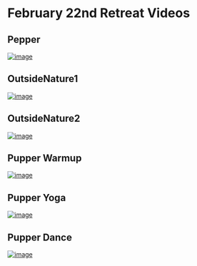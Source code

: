 # February 22nd Retreat Videos

## Pepper
[![image](https://github.com/user-attachments/assets/4d14a3be-6689-41d4-bb16-d70726a7e9c1)](https://drive.google.com/file/d/1qoJjKxBUL-GvtQlJHY-0fEwbimON8qz-/view?usp=sharing)

## OutsideNature1
[![image](https://github.com/user-attachments/assets/afe367d9-38e9-4f89-a549-e94318d2af4c)](https://drive.google.com/file/d/11ugb8O5DlGW5tcUa5BePMgna-oo1EtpV/view?usp=sharing)

## OutsideNature2
[![image](https://github.com/user-attachments/assets/c22853b6-5ef2-43cd-b130-be551b347103)](https://drive.google.com/file/d/1HGB7G4eV79nM7BRIree9cevBy9M9J2MH/view?usp=sharing)

## Pupper Warmup
[![image](https://github.com/user-attachments/assets/1830ae3d-86af-4cef-befc-3e728b72c2d8)](https://drive.google.com/file/d/1VzFStg97seyi-XyV0rHtgXfohvdv4fbD/view?usp=sharing)

## Pupper Yoga
[![image](https://github.com/user-attachments/assets/3dd6404b-0f9c-4d7f-a415-58f0817f9430)](https://drive.google.com/file/d/1owneABwLLBjfkyJkTjHvSGnI9rx2hryC/view?usp=sharing)

## Pupper Dance
[![image](https://github.com/user-attachments/assets/86dadf86-941c-4fd2-bb8d-5b185d9bac6a)](https://drive.google.com/file/d/12dz-YiktTt3nsVUQ5ciGeKS042_1v0Dy/view?usp=sharing)
